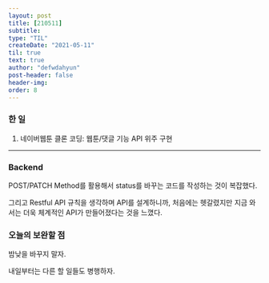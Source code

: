 ```yaml
---
layout: post
title: [210511] 
subtitle: 
type: "TIL"
createDate: "2021-05-11"
til: true
text: true
author: "defwdahyun"
post-header: false
header-img: 
order: 8
---
```


### **한 일**

1. 네이버웹툰 클론 코딩: 웹툰/댓글 기능 API 위주 구현

<hr>

### Backend

POST/PATCH Method를 활용해서 status를 바꾸는 코드를 작성하는 것이 복잡했다.

그리고 Restful API 규칙을 생각하며 API를 설계하니까, 처음에는 헷갈렸지만 지금 와서는 더욱 체계적인 API가 만들어졌다는 것을 느꼈다.

### 오늘의 보완할 점

밤낮을 바꾸지 말자.

내일부터는 다른 할 일들도 병행하자.